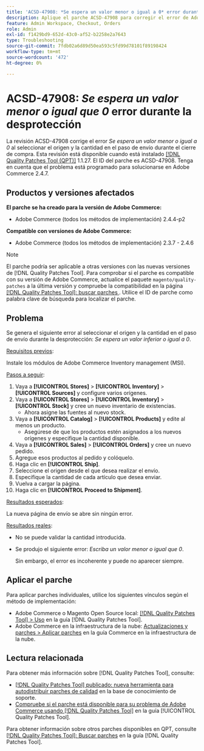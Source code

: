 ```yaml
---
title: 'ACSD-47908: *Se espera un valor menor o igual a 0* error durante el cierre de compra'
description: Aplique el parche ACSD-47908 para corregir el error de Adobe Commerce *Se espera un valor menor o igual a 0* al seleccionar el origen y la cantidad en el paso de envío durante el cierre de compra.
feature: Admin Workspace, Checkout, Orders
role: Admin
exl-id: f1429bd9-652d-43c0-af52-b2258e2a7643
type: Troubleshooting
source-git-commit: 7fdb02a6d89d50ea593c5fd99d78101f89198424
workflow-type: tm+mt
source-wordcount: '472'
ht-degree: 0%

---
```


# ACSD-47908: *Se espera un valor menor o igual que 0* error durante la desprotección

La revisión ACSD-47908 corrige el error *Se espera un valor menor o igual a 0* al seleccionar el origen y la cantidad en el paso de envío durante el cierre de compra. Esta revisión está disponible cuando está instalado [[!DNL Quality Patches Tool (QPT)]](https://experienceleague.adobe.com/en/docs/commerce-operations/tools/quality-patches-tool/quality-patches-tool-to-self-serve-quality-patches) 1.1.27. El ID del parche es ACSD-47908. Tenga en cuenta que el problema está programado para solucionarse en Adobe Commerce 2.4.7.

## Productos y versiones afectados

**El parche se ha creado para la versión de Adobe Commerce:**

* Adobe Commerce (todos los métodos de implementación) 2.4.4-p2

**Compatible con versiones de Adobe Commerce:**

* Adobe Commerce (todos los métodos de implementación) 2.3.7 - 2.4.6

>[!NOTE]
>
>El parche podría ser aplicable a otras versiones con las nuevas versiones de [!DNL Quality Patches Tool]. Para comprobar si el parche es compatible con su versión de Adobe Commerce, actualice el paquete `magento/quality-patches` a la última versión y compruebe la compatibilidad en la página [[!DNL Quality Patches Tool]: buscar parches ](https://experienceleague.adobe.com/tools/commerce-quality-patches/index.html). Utilice el ID de parche como palabra clave de búsqueda para localizar el parche.

## Problema

Se genera el siguiente error al seleccionar el origen y la cantidad en el paso de envío durante la desprotección: *Se espera un valor inferior o igual a 0*.

<u>Requisitos previos</u>:

Instale los módulos de Adobe Commerce Inventory management (MSI).

<u>Pasos a seguir</u>:

1. Vaya a **[!UICONTROL Stores]** > **[!UICONTROL Inventory]** > **[!UICONTROL Sources]** y configure varios orígenes.
1. Vaya a **[!UICONTROL Stores]** > **[!UICONTROL Inventory]** > **[!UICONTROL Stock]** y cree un nuevo inventario de existencias.
   * Ahora asigne las fuentes al nuevo stock.
1. Vaya a **[!UICONTROL Catalog]** > **[!UICONTROL Products]** y edite al menos un producto.
   * Asegúrese de que los productos estén asignados a los nuevos orígenes y especifique la cantidad disponible.
1. Vaya a **[!UICONTROL Sales]** > **[!UICONTROL Orders]** y cree un nuevo pedido.
1. Agregue esos productos al pedido y colóquelo.
1. Haga clic en **[!UICONTROL Ship]**.
1. Seleccione el origen desde el que desea realizar el envío.
1. Especifique la cantidad de cada artículo que desea enviar.
1. Vuelva a cargar la página.
1. Haga clic en **[!UICONTROL Proceed to Shipment]**.

<u>Resultados esperados</u>:

La nueva página de envío se abre sin ningún error.

<u>Resultados reales</u>:

* No se puede validar la cantidad introducida.
* Se produjo el siguiente error: *Escriba un valor menor o igual que 0*.

  Sin embargo, el error es incoherente y puede no aparecer siempre.

## Aplicar el parche

Para aplicar parches individuales, utilice los siguientes vínculos según el método de implementación:

* Adobe Commerce o Magento Open Source local: [[!DNL Quality Patches Tool] > Uso](/help/tools/quality-patches-tool/usage.md) en la guía [!DNL Quality Patches Tool].
* Adobe Commerce en la infraestructura de la nube: [Actualizaciones y parches > Aplicar parches](https://experienceleague.adobe.com/docs/commerce-cloud-service/user-guide/develop/upgrade/apply-patches.html) en la guía Commerce en la infraestructura de la nube.

## Lectura relacionada

Para obtener más información sobre [!DNL Quality Patches Tool], consulte:

* [[!DNL Quality Patches Tool] publicado: nueva herramienta para autodistribuir parches de calidad](https://experienceleague.adobe.com/en/docs/commerce-operations/tools/quality-patches-tool/quality-patches-tool-to-self-serve-quality-patches) en la base de conocimiento de soporte.
* [Compruebe si el parche está disponible para su problema de Adobe Commerce usando [!DNL Quality Patches Tool]](/help/tools/quality-patches-tool/patches-available-in-qpt/check-patch-for-magento-issue-with-magento-quality-patches.md) en la guía [!UICONTROL Quality Patches Tool].


Para obtener información sobre otros parches disponibles en QPT, consulte [[!DNL Quality Patches Tool]: Buscar parches](https://experienceleague.adobe.com/tools/commerce-quality-patches/index.html) en la guía [!DNL Quality Patches Tool].
